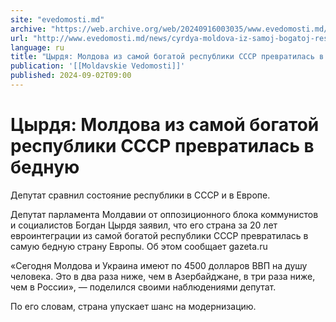 ```yaml
---
site: "evedomosti.md"
archive: "https://web.archive.org/web/20240916003035/www.evedomosti.md/news/cyrdya-moldova-iz-samoj-bogatoj-respubliki-sssr-prevratilas"
url: "http://www.evedomosti.md/news/cyrdya-moldova-iz-samoj-bogatoj-respubliki-sssr-prevratilas"
language: ru
title: "Цырдя: Молдова из самой богатой республики СССР превратилась в бедную"
publication: '[[Moldavskie Vedomosti]]'
published: 2024-09-02T09:00
---
```


# Цырдя: Молдова из самой богатой республики СССР превратилась в бедную

Депутат сравнил состояние республики в СССР и в Европе.

Депутат парламента Молдавии от оппозиционного блока коммунистов и социалистов Богдан Цырдя заявил, что его страна за 20 лет евроинтеграции из самой богатой республики СССР превратилась в самую бедную страну Европы. Об этом сообщает gazeta.ru

«Сегодня Молдова и Украина имеют по 4500 долларов ВВП на душу человека. Это в два раза ниже, чем в Азербайджане, в три раза ниже, чем в России», — поделился своими наблюдениями депутат.

По его словам, страна упускает шанс на модернизацию.